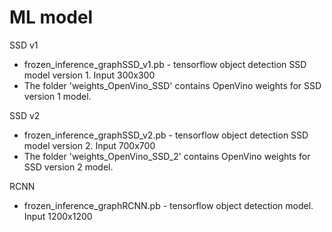 # ML model

SSD v1

- frozen_inference_graphSSD_v1.pb - tensorflow object detection SSD model version 1. Input 300x300
- The folder 'weights_OpenVino_SSD' contains OpenVino weights for SSD version 1 model.

SSD v2
- frozen_inference_graphSSD_v2.pb - tensorflow object detection SSD model version 2. Input 700x700
- The folder 'weights_OpenVino_SSD_2' contains OpenVino weights for SSD version 2 model.

RCNN
- frozen_inference_graphRCNN.pb - tensorflow object detection model. Input 1200x1200
